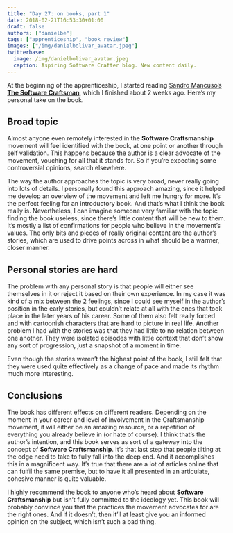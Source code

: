 ```yaml
---
title: "Day 27: on books, part 1"
date: 2018-02-21T16:53:30+01:00
draft: false
authors: ["danielbe"]
tags: ["apprenticeship", "book review"]
images: ["/img/danielbolivar_avatar.jpeg"]
twitterbase: 
  image: /img/danielbolivar_avatar.jpeg
  caption: Aspiring Software Crafter blog. New content daily.
---
```


At the beginning of the apprenticeship, I started reading [Sandro Mancuso’s  **The Software Craftsman**](https://www.goodreads.com/book/show/18054154-software-craftsmanship), which I finished about 2 weeks ago. Here’s my personal take on the book. 

## Broad topic
Almost anyone even remotely interested in the **Software Craftsmanship** movement will feel identified with the book, at one point or another through self validation. This happens because the author is a clear advocate of the movement, vouching for all that it stands for. So if you’re expecting some controversial opinions, search elsewhere. 

The way the author approaches the topic is very broad, never really going into lots of details. I personally found this approach amazing, since it helped me develop an overview of the movement and left me hungry for more. It’s the perfect feeling for an introductory book. And that’s what I think the book really is. Nevertheless, I can imagine someone very familiar with the topic finding the book useless, since there’s little content that will be new to them. It’s mostly a list of confirmations for people who believe in the movement’s values. The only bits and pieces of really original content are the author’s stories, which are used to drive points across in what should be a warmer, closer manner. 

## Personal stories are hard
The problem with any personal story is that people will either see themselves in it or reject it based on their own experience. In my case it was kind of a mix between the 2 feelings, since I could see myself in the author’s position in the early stories, but couldn’t relate at all with the ones that took place in the later years of his career. Some of them also felt really forced and with cartoonish characters that are hard to picture in real life. Another problem I had with the stories was that they had little to no relation between one another. They were isolated episodes with little context that don’t show any sort of progression, just a snapshot of a moment in time. 

Even though the stories weren’t the highest point of the book, I still felt that they were used quite effectively as a change of pace and made its rhythm much more interesting. 

## Conclusions
The book has different effects on different readers. Depending on the moment in your career and level of involvement in the Craftsmanship movement, it will either be an amazing resource, or a repetition of everything you already believe in (or hate of course). I think that’s the author’s intention, and this book serves as sort of a gateway into the concept of **Software Craftsmanship**. It’s that last step that people tilting at the edge need to take to fully fall into the deep end. And it accomplishes this in a magnificent way. It’s true that there are a lot of articles online that can fulfil the same premise, but to have it all presented in an articulate, cohesive manner is quite valuable. 

I highly recommend the book to anyone who’s heard about **Software Craftsmanship** but isn’t fully committed to the ideology yet. This book will probably convince you that the practices the movement advocates for are the right ones. And if it doesn’t, then it’ll at least give you an informed opinion on the subject, which isn’t such a bad thing.

